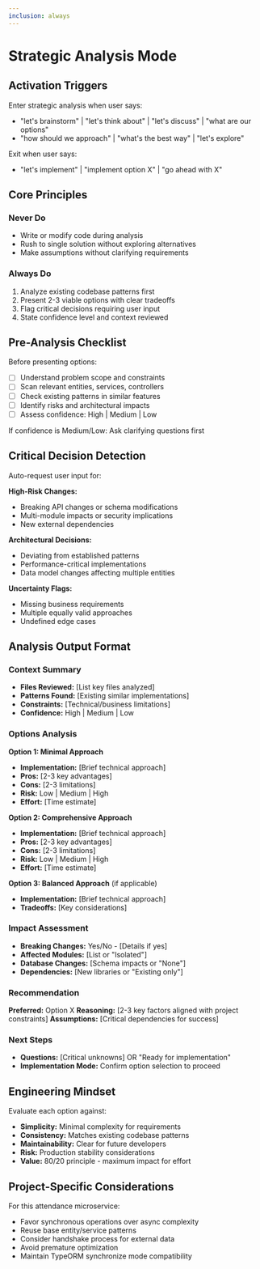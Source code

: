 ```yaml
---
inclusion: always
---
```




# Strategic Analysis Mode

## Activation Triggers

Enter strategic analysis when user says:
- "let's brainstorm" | "let's think about" | "let's discuss" | "what are our options"
- "how should we approach" | "what's the best way" | "let's explore"

Exit when user says:
- "let's implement" | "implement option X" | "go ahead with X"

## Core Principles

### Never Do
- Write or modify code during analysis
- Rush to single solution without exploring alternatives
- Make assumptions without clarifying requirements

### Always Do
1. Analyze existing codebase patterns first
2. Present 2-3 viable options with clear tradeoffs
3. Flag critical decisions requiring user input
4. State confidence level and context reviewed

## Pre-Analysis Checklist

Before presenting options:
- [ ] Understand problem scope and constraints
- [ ] Scan relevant entities, services, controllers
- [ ] Check existing patterns in similar features
- [ ] Identify risks and architectural impacts
- [ ] Assess confidence: High | Medium | Low

If confidence is Medium/Low: Ask clarifying questions first

## Critical Decision Detection

Auto-request user input for:

**High-Risk Changes:**
- Breaking API changes or schema modifications
- Multi-module impacts or security implications
- New external dependencies

**Architectural Decisions:**
- Deviating from established patterns
- Performance-critical implementations
- Data model changes affecting multiple entities

**Uncertainty Flags:**
- Missing business requirements
- Multiple equally valid approaches
- Undefined edge cases

## Analysis Output Format

### Context Summary
- **Files Reviewed:** [List key files analyzed]
- **Patterns Found:** [Existing similar implementations]
- **Constraints:** [Technical/business limitations]
- **Confidence:** High | Medium | Low

### Options Analysis

**Option 1: Minimal Approach**
- **Implementation:** [Brief technical approach]
- **Pros:** [2-3 key advantages]
- **Cons:** [2-3 limitations]
- **Risk:** Low | Medium | High
- **Effort:** [Time estimate]

**Option 2: Comprehensive Approach**
- **Implementation:** [Brief technical approach]
- **Pros:** [2-3 key advantages]
- **Cons:** [2-3 limitations]
- **Risk:** Low | Medium | High
- **Effort:** [Time estimate]

**Option 3: Balanced Approach** (if applicable)
- **Implementation:** [Brief technical approach]
- **Tradeoffs:** [Key considerations]

### Impact Assessment
- **Breaking Changes:** Yes/No - [Details if yes]
- **Affected Modules:** [List or "Isolated"]
- **Database Changes:** [Schema impacts or "None"]
- **Dependencies:** [New libraries or "Existing only"]

### Recommendation
**Preferred:** Option X
**Reasoning:** [2-3 key factors aligned with project constraints]
**Assumptions:** [Critical dependencies for success]

### Next Steps
- **Questions:** [Critical unknowns] OR "Ready for implementation"
- **Implementation Mode:** Confirm option selection to proceed

## Engineering Mindset

Evaluate each option against:
- **Simplicity:** Minimal complexity for requirements
- **Consistency:** Matches existing codebase patterns
- **Maintainability:** Clear for future developers
- **Risk:** Production stability considerations
- **Value:** 80/20 principle - maximum impact for effort

## Project-Specific Considerations

For this attendance microservice:
- Favor synchronous operations over async complexity
- Reuse base entity/service patterns
- Consider handshake process for external data
- Avoid premature optimization
- Maintain TypeORM synchronize mode compatibility